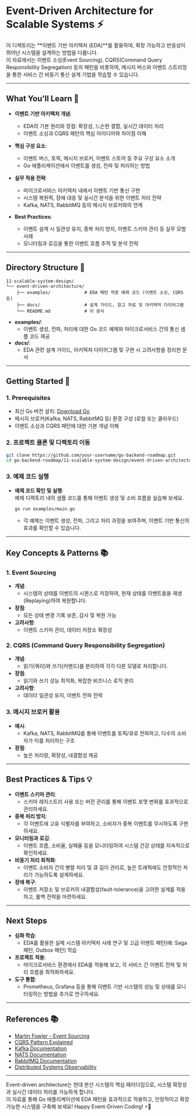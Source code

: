 # Event-Driven Architecture for Scalable Systems ⚡️

이 디렉토리는 **이벤트 기반 아키텍처 (EDA)**를 활용하여, 확장 가능하고 반응성이 뛰어난 시스템을 설계하는 방법을 다룹니다.  
이 자료에서는 이벤트 소싱(Event Sourcing), CQRS(Command Query Responsibility Segregation) 등의 패턴을 비롯하여, 메시지 버스와 이벤트 스트리밍을 통한 서비스 간 비동기 통신 설계 기법을 학습할 수 있습니다.

---

## What You'll Learn 🎯

- **이벤트 기반 아키텍처 개념**:  
  - EDA의 기본 원리와 장점: 확장성, 느슨한 결합, 실시간 데이터 처리  
  - 이벤트 소싱과 CQRS 패턴의 핵심 아이디어와 차이점 이해

- **핵심 구성 요소**:  
  - 이벤트 버스, 토픽, 메시지 브로커, 이벤트 스토어 등 주요 구성 요소 소개  
  - Go 애플리케이션에서 이벤트를 생성, 전파 및 처리하는 방법

- **실무 적용 전략**:  
  - 마이크로서비스 아키텍처 내에서 이벤트 기반 통신 구현  
  - 시스템 복원력, 장애 대응 및 실시간 분석을 위한 이벤트 처리 전략
  - Kafka, NATS, RabbitMQ 등의 메시지 브로커와의 연계

- **Best Practices**:  
  - 이벤트 설계 시 일관성 유지, 중복 처리 방지, 이벤트 스키마 관리 등 실무 모범 사례  
  - 모니터링과 로깅을 통한 이벤트 흐름 추적 및 분석 전략

---

## Directory Structure 📁

```plaintext
11-scalable-system-design/
└── event-driven-architecture/
    ├── examples/             # EDA 패턴 적용 예제 코드 (이벤트 소싱, CQRS 등)
    ├── docs/                 # 설계 가이드, 참고 자료 및 아키텍처 다이어그램
    └── README.md             # 이 문서
```

- **examples/**:  
  - 이벤트 생성, 전파, 처리에 대한 Go 코드 예제와 마이크로서비스 간의 통신 샘플 코드 제공
- **docs/**:  
  - EDA 관련 설계 가이드, 아키텍처 다이어그램 및 구현 시 고려사항을 정리한 문서

---

## Getting Started 🚀

### 1. Prerequisites
- 최신 Go 버전 설치: [Download Go](https://go.dev/dl/)
- 메시지 브로커(Kafka, NATS, RabbitMQ 등) 환경 구성 (로컬 또는 클라우드)
- 이벤트 소싱과 CQRS 패턴에 대한 기본 개념 이해

### 2. 프로젝트 클론 및 디렉토리 이동
```bash
git clone https://github.com/your-username/go-backend-roadmap.git
cd go-backend-roadmap/11-scalable-system-design/event-driven-architecture
```

### 3. 예제 코드 실행
- **예제 코드 확인 및 실행**:  
  예제 디렉토리 내의 샘플 코드를 통해 이벤트 생성 및 소비 흐름을 실습해 보세요.
  ```bash
  go run examples/main.go
  ```
  - 각 예제는 이벤트 생성, 전파, 그리고 처리 과정을 보여주며, 이벤트 기반 통신의 효과를 확인할 수 있습니다.

---

## Key Concepts & Patterns 📚

### 1. Event Sourcing
- **개념**:  
  - 시스템의 상태를 이벤트의 시퀀스로 저장하여, 현재 상태를 이벤트들을 재생(Replaying)하여 복원합니다.
- **장점**:  
  - 모든 상태 변경 기록 보존, 감사 및 복원 가능
- **고려사항**:  
  - 이벤트 스키마 관리, 데이터 저장소 확장성

### 2. CQRS (Command Query Responsibility Segregation)
- **개념**:  
  - 읽기(쿼리)와 쓰기(커맨드)를 분리하여 각각 다른 모델로 처리합니다.
- **장점**:  
  - 읽기와 쓰기 성능 최적화, 복잡한 비즈니스 로직 분리
- **고려사항**:  
  - 데이터 일관성 유지, 이벤트 전파 전략

### 3. 메시지 브로커 활용
- **예시**:  
  - Kafka, NATS, RabbitMQ를 통해 이벤트를 토픽/큐로 전파하고, 다수의 소비자가 이를 처리하는 구조
- **장점**:  
  - 높은 처리량, 확장성, 내결함성 제공

---

## Best Practices & Tips 💡

- **이벤트 스키마 관리**:  
  - 스키마 레지스트리 사용 또는 버전 관리를 통해 이벤트 포맷 변화를 효과적으로 관리하세요.
- **중복 처리 방지**:  
  - 각 이벤트에 고유 식별자를 부여하고, 소비자가 중복 이벤트를 무시하도록 구현하세요.
- **모니터링과 로깅**:  
  - 이벤트 흐름, 소비율, 실패율 등을 모니터링하여 시스템 건강 상태를 지속적으로 확인하세요.
- **비동기 처리 최적화**:  
  - 이벤트 소비자 간의 병렬 처리 및 큐 길이 관리로, 높은 트래픽에도 안정적인 처리가 가능하도록 설계하세요.
- **장애 복구**:  
  - 이벤트 저장소 및 브로커의 내결함성(fault-tolerance)을 고려한 설계를 적용하고, 롤백 전략을 마련하세요.

---

## Next Steps

- **심화 학습**:  
  - EDA를 활용한 실제 시스템 아키텍처 사례 연구 및 고급 이벤트 패턴(예: Saga 패턴, Outbox 패턴) 학습
- **프로젝트 적용**:  
  - 마이크로서비스 환경에서 EDA를 적용해 보고, 각 서비스 간 이벤트 전파 및 처리 흐름을 최적화하세요.
- **도구 통합**:  
  - Prometheus, Grafana 등을 통해 이벤트 기반 시스템의 성능 및 상태를 모니터링하는 방법을 추가로 연구하세요.

---

## References 📚

- [Martin Fowler - Event Sourcing](https://martinfowler.com/eaaDev/EventSourcing.html)
- [CQRS Pattern Explained](https://martinfowler.com/bliki/CQRS.html)
- [Kafka Documentation](https://kafka.apache.org/documentation/)
- [NATS Documentation](https://docs.nats.io/)
- [RabbitMQ Documentation](https://www.rabbitmq.com/documentation.html)
- [Distributed Systems Observability](https://www.oreilly.com/library/view/designing-distributed-systems/9781491983638/)

---

Event-driven architecture는 현대 분산 시스템의 핵심 패러다임으로, 시스템 확장성과 실시간 데이터 처리를 가능하게 합니다.  
이 자료를 통해 Go 애플리케이션에 EDA 패턴을 효과적으로 적용하고, 안정적이고 확장 가능한 시스템을 구축해 보세요! Happy Event-Driven Coding! ⚡️🚀